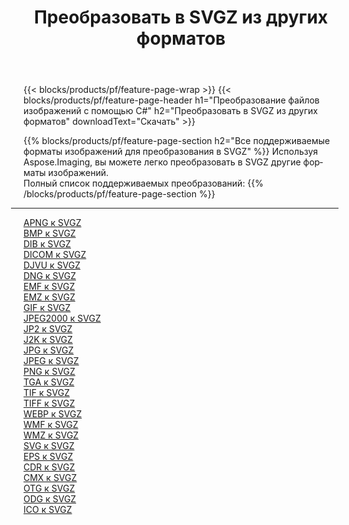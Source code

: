 ﻿---
title: Преобразовать в SVGZ из других форматов 
weight: 3920
url: /ru/java/conversion/to/svgz 
lang: ru
langdirlevel: 2
locales: zh-hans,ja,it,ru,de,es,fr,nl,id,lt,pl,pt,vi,tr,ko,zh-hant,ar,hi,th,sv,cs,uk,he
description: Используя Aspose.Imaging, вы можете легко конвертировать в SVGZ из других форматов.
---

{{< blocks/products/pf/feature-page-wrap >}}
{{< blocks/products/pf/feature-page-header h1="Преобразование файлов изображений с помощью C#" h2="Преобразовать в SVGZ из других форматов" downloadText="Скачать" >}}


{{% blocks/products/pf/feature-page-section  h2="Все поддерживаемые форматы изображений для преобразования в SVGZ" %}}
Используя Aspose.Imaging, вы можете легко преобразовать в SVGZ другие форматы изображений.
<br/>
Полный список поддерживаемых преобразований:
{{% /blocks/products/pf/feature-page-section %}}
<div class="container-fluid productfamilypage bg-gray">
    <div class="convertypes bg-gray agp-content section">
        <div class="container">
		<hr style="margin-left:-20px;"/>
		<div class="row other-converters">
		    <div class='col-md-2 other-converter remove-lp remove-rp'><a href="/imaging/ru/java/conversion/apng-to-svgz" >APNG к SVGZ</a></div>
<div class='col-md-2 other-converter remove-lp remove-rp'><a href="/imaging/ru/java/conversion/bmp-to-svgz" >BMP к SVGZ</a></div>
<div class='col-md-2 other-converter remove-lp remove-rp'><a href="/imaging/ru/java/conversion/dib-to-svgz" >DIB к SVGZ</a></div>
<div class='col-md-2 other-converter remove-lp remove-rp'><a href="/imaging/ru/java/conversion/dicom-to-svgz" >DICOM к SVGZ</a></div>
<div class='col-md-2 other-converter remove-lp remove-rp'><a href="/imaging/ru/java/conversion/djvu-to-svgz" >DJVU к SVGZ</a></div>
<div class='col-md-2 other-converter remove-lp remove-rp'><a href="/imaging/ru/java/conversion/dng-to-svgz" >DNG к SVGZ</a></div>
<div class='col-md-2 other-converter remove-lp remove-rp'><a href="/imaging/ru/java/conversion/emf-to-svgz" >EMF к SVGZ</a></div>
<div class='col-md-2 other-converter remove-lp remove-rp'><a href="/imaging/ru/java/conversion/emz-to-svgz" >EMZ к SVGZ</a></div>
<div class='col-md-2 other-converter remove-lp remove-rp'><a href="/imaging/ru/java/conversion/gif-to-svgz" >GIF к SVGZ</a></div>
<div class='col-md-2 other-converter remove-lp remove-rp'><a href="/imaging/ru/java/conversion/jpeg2000-to-svgz" >JPEG2000 к SVGZ</a></div>
<div class='col-md-2 other-converter remove-lp remove-rp'><a href="/imaging/ru/java/conversion/jp2-to-svgz" >JP2 к SVGZ</a></div>
<div class='col-md-2 other-converter remove-lp remove-rp'><a href="/imaging/ru/java/conversion/j2k-to-svgz" >J2K к SVGZ</a></div>
<div class='col-md-2 other-converter remove-lp remove-rp'><a href="/imaging/ru/java/conversion/jpg-to-svgz" >JPG к SVGZ</a></div>
<div class='col-md-2 other-converter remove-lp remove-rp'><a href="/imaging/ru/java/conversion/jpeg-to-svgz" >JPEG к SVGZ</a></div>
<div class='col-md-2 other-converter remove-lp remove-rp'><a href="/imaging/ru/java/conversion/png-to-svgz" >PNG к SVGZ</a></div>
<div class='col-md-2 other-converter remove-lp remove-rp'><a href="/imaging/ru/java/conversion/tga-to-svgz" >TGA к SVGZ</a></div>
<div class='col-md-2 other-converter remove-lp remove-rp'><a href="/imaging/ru/java/conversion/tif-to-svgz" >TIF к SVGZ</a></div>
<div class='col-md-2 other-converter remove-lp remove-rp'><a href="/imaging/ru/java/conversion/tiff-to-svgz" >TIFF к SVGZ</a></div>
<div class='col-md-2 other-converter remove-lp remove-rp'><a href="/imaging/ru/java/conversion/webp-to-svgz" >WEBP к SVGZ</a></div>
<div class='col-md-2 other-converter remove-lp remove-rp'><a href="/imaging/ru/java/conversion/wmf-to-svgz" >WMF к SVGZ</a></div>
<div class='col-md-2 other-converter remove-lp remove-rp'><a href="/imaging/ru/java/conversion/wmz-to-svgz" >WMZ к SVGZ</a></div>
<div class='col-md-2 other-converter remove-lp remove-rp'><a href="/imaging/ru/java/conversion/svg-to-svgz" >SVG к SVGZ</a></div>
<div class='col-md-2 other-converter remove-lp remove-rp'><a href="/imaging/ru/java/conversion/eps-to-svgz" >EPS к SVGZ</a></div>
<div class='col-md-2 other-converter remove-lp remove-rp'><a href="/imaging/ru/java/conversion/cdr-to-svgz" >CDR к SVGZ</a></div>
<div class='col-md-2 other-converter remove-lp remove-rp'><a href="/imaging/ru/java/conversion/cmx-to-svgz" >CMX к SVGZ</a></div>
<div class='col-md-2 other-converter remove-lp remove-rp'><a href="/imaging/ru/java/conversion/otg-to-svgz" >OTG к SVGZ</a></div>
<div class='col-md-2 other-converter remove-lp remove-rp'><a href="/imaging/ru/java/conversion/odg-to-svgz" >ODG к SVGZ</a></div>
<div class='col-md-2 other-converter remove-lp remove-rp'><a href="/imaging/ru/java/conversion/ico-to-svgz" >ICO к SVGZ</a></div>
                </div>
        </div>
    </div>
</div>
<br/>

